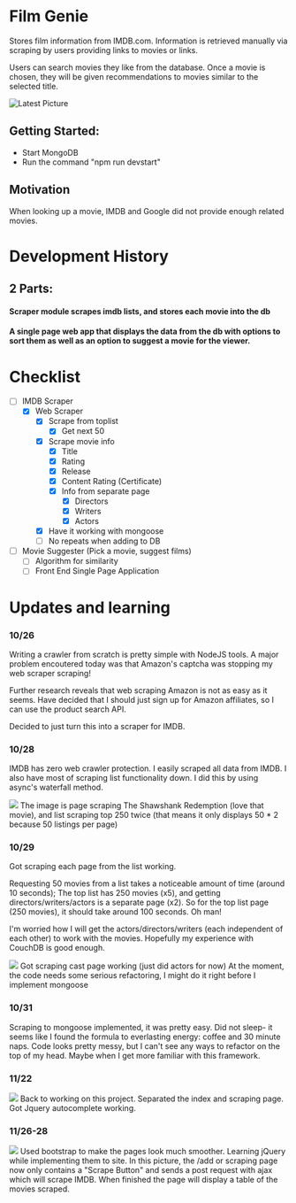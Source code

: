 # Film Genie
Stores film information from IMDB.com. Information is retrieved manually via scraping by users providing links to movies or links.

Users can search movies they like from the database. Once a movie is chosen, they will be given recommendations to movies similar to the selected title.

![Latest Picture](https://i.imgur.com/sJUMnP5.png)

## Getting Started:
- Start MongoDB
- Run the command "npm run devstart"

## Motivation
When looking up a movie, IMDB and Google did not provide enough related movies.


# Development History
## 2 Parts:
#### Scraper module scrapes imdb lists, and stores each movie into the db
#### A single page web app that displays the data from the db with options to sort them as well as an option to suggest a movie for the viewer.

# Checklist
- [ ] IMDB Scraper
    - [x] Web Scraper
        - [x] Scrape from toplist
            - [x] Get next 50
        - [x] Scrape movie info
            - [x] Title
            - [x] Rating
            - [x] Release
            - [x] Content Rating (Certificate)
            - [x] Info from separate page
                - [x] Directors
                - [x] Writers
                - [x] Actors
        - [x] Have it working with mongoose
        - [ ] No repeats when adding to DB
- [ ] Movie Suggester (Pick a movie, suggest films)
    - [ ] Algorithm for similarity
    - [ ] Front End Single Page Application

# Updates and learning
### 10/26
Writing a crawler from scratch is pretty simple with NodeJS tools.
A major problem encoutered today was that Amazon's captcha was stopping my web scraper scraping!

Further research reveals that web scraping Amazon is not as easy as it seems.
Have decided that I should just sign up for Amazon affiliates, so I can use the product search API.

Decided to just turn this into a scraper for IMDB.

### 10/28
IMDB has zero web crawler protection. I easily scraped all data from IMDB.
I also have most of scraping list functionality down. I did this by using async's waterfall method.

![](https://i.imgur.com/cMCeILV.png)
The image is page scraping The Shawshank Redemption (love that movie), and list scraping top 250 twice (that means it only displays 50 * 2 because 50 listings per page)

### 10/29
Got scraping each page from the list working.

Requesting 50 movies from a list takes a noticeable amount of time (around 10 seconds);
The top list has 250 movies (x5), and getting directors/writers/actors is a separate page (x2). 
So for the top list page (250 movies), it should take around 100 seconds. Oh man!

I'm worried how I will get the actors/directors/writers (each independent of each other) to work with the movies. Hopefully my experience with CouchDB is good enough.

![](https://i.imgur.com/B29my5Q.png)
Got scraping cast page working (just did actors for now)
At the moment, the code needs some serious refactoring, I might do it right before I implement mongoose

### 10/31
Scraping to mongoose implemented, it was pretty easy. Did not sleep- it seems like I found the formula to everlasting energy: coffee and 30 minute naps.
Code looks pretty messy, but I can't see any ways to refactor on the top of my head. Maybe when I get more familiar with this framework.

### 11/22
![](https://i.imgur.com/iIehm0p.png)
Back to working on this project. Separated the index and scraping page. Got Jquery autocomplete working.

### 11/26-28
![](https://i.imgur.com/sJUMnP5.png)
Used bootstrap to make the pages look much smoother. Learning jQuery while implementing them to site.  In this picture, the /add or scraping page now only contains a "Scrape Button" and sends a post request with ajax which will scrape IMDB.
When finished the page will display a table of the movies scraped.

